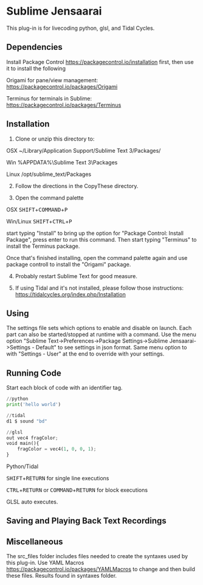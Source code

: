 # Sublime Jensaarai

This plug-in is for livecoding python, glsl, and Tidal Cycles.

## Dependencies
Install Package Control https://packagecontrol.io/installation first, then use it to install the following

Origami for pane/view management: https://packagecontrol.io/packages/Origami

Terminus for terminals in Sublime: https://packagecontrol.io/packages/Terminus


## Installation
1. Clone or unzip this directory to:

OSX
~/Library/Application Support/Sublime Text 3/Packages/

Win
%APPDATA%\Sublime Text 3\Packages

Linux
/opt/sublime_text/Packages

2. Follow the directions in the CopyThese directory.

3. Open the command palette 

OSX <kbd>SHIFT</kbd>+<kbd>COMMAND</kbd>+<kbd>P</kbd>

Win/Linux <kbd>SHIFT</kbd>+<kbd>CTRL</kbd>+<kbd>P</kbd>

start typing "Install" to bring up the option for "Package Control: Install Package", press enter to run this command. Then start typing "Terminus" to install the Terminus package. 

Once that's finished installing, open the command palette again and use package controll to install the "Origami" package. 

4. Probably restart Sublime Text for good measure.

5. If using Tidal and it's not installed, please follow those instructions: https://tidalcycles.org/index.php/Installation


## Using
The settings file sets which options to enable and disable on launch. Each part can also be started/stopped at runtime with a command. Use the menu option "Sublime Text->Preferences->Package Settings->Sublime Jensaarai->Settings - Default" to see settings in json format. Same menu option to with "Settings - User" at the end to override with your settings. 

## Running Code
Start each block of code with an identifier tag.

```python
//python
print('hello world')

//tidal
d1 $ sound "bd"

//glsl
out vec4 fragColor;
void main(){
    fragColor = vec4(1, 0, 0, 1);
}
```

Python/Tidal

<kbd>SHIFT</kbd>+<kbd>RETURN</kbd> for single line executions

<kbd>CTRL</kbd>+<kbd>RETURN</kbd> or <kbd>COMMAND</kbd>+<kbd>RETURN</kbd> for block executions

GLSL auto executes.

## Saving and Playing Back Text Recordings



## Miscellaneous

The src_files folder includes files needed to create the syntaxes used by this plug-in. Use YAML Macros https://packagecontrol.io/packages/YAMLMacros to change and then build these files. Results found in syntaxes folder. 




